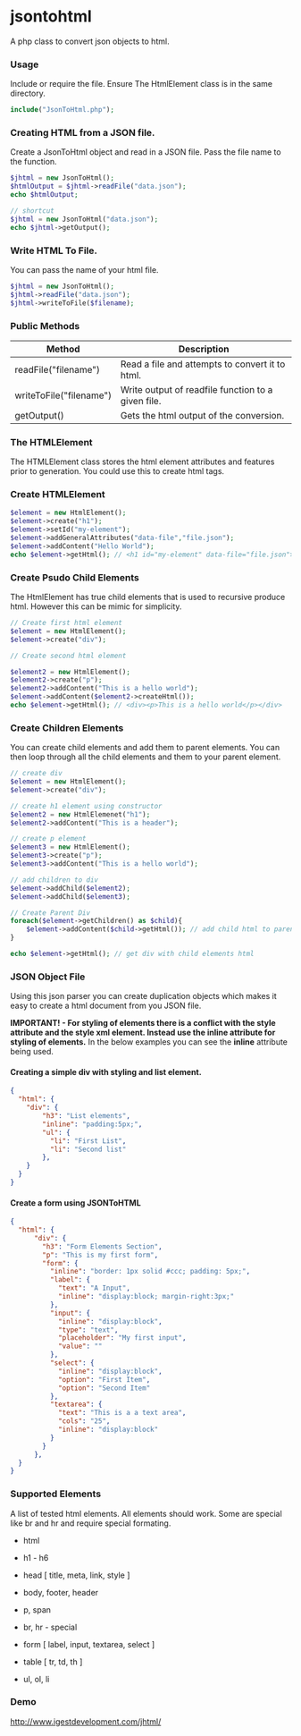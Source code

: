 # jsontohtml
A php class to convert json objects to html.



### Usage

Include or require the file. Ensure The HtmlElement class is in the same directory.

```php
include("JsonToHtml.php");
```



### Creating HTML from a JSON file.

Create a JsonToHtml object and read in a JSON file. Pass the file name to the function.

```php
$jhtml = new JsonToHtml();
$htmlOutput = $jhtml->readFile("data.json");
echo $htmlOutput;

// shortcut 
$jhtml = new JsonToHtml("data.json");
echo $jhtml->getOutput();
```



### Write HTML To File.

You can pass the name of your html file.

```php
$jhtml = new JsonToHtml();
$jhtml->readFile("data.json");
$jhtml->writeToFile($filename);
```



### Public Methods

| Method                  | Description                                        |
| ----------------------- | -------------------------------------------------- |
| readFile("filename")    | Read a file and attempts to convert it to html.    |
| writeToFile("filename") | Write output of readfile function to a given file. |
| getOutput()             | Gets the html output of the conversion.            |



### The HTMLElement

The HTMLElement class  stores the html element attributes and features prior to generation. You could use this to create html tags.



### Create HTMLElement

```php
$element = new HtmlElement();
$element->create("h1");
$element->setId("my-element");
$element->addGeneralAttributes("data-file","file.json");
$element->addContent("Hello World");
echo $element->getHtml(); // <h1 id="my-element" data-file="file.json">Hello World</h1>
```



### Create Psudo Child Elements

The HtmlElement has true child elements that is used to recursive produce html. However this can be mimic for simplicity.

```php
// Create first html element
$element = new HtmlElement();
$element->create("div");

// Create second html element

$element2 = new HtmlElement();
$element2->create("p");
$element2->addContent("This is a hello world");
$element->addContent($element2->createHtml());
echo $element->getHtml(); // <div><p>This is a hello world</p></div> 
```



### Create Children Elements

You can create child elements and add them to parent elements. You can then loop through all the child elements and them to your parent element.

```php
// create div
$element = new HtmlElement();
$element->create("div");

// create h1 element using constructor
$element2 = new HtmlElemenet("h1");
$element2->addContent("This is a header");

// create p element
$element3 = new HtmlElement();
$element3->create("p");
$element3->addContent("This is a hello world");

// add children to div
$element->addChild($element2);
$element->addChild($element3);

// Create Parent Div
foreach($element->getChildren() as $child){
    $element->addContent($child->getHtml()); // add child html to parent
}

echo $element->getHtml(); // get div with child elements html
```



### JSON Object File

Using this json parser you can create duplication objects which makes it easy to create a html document from you JSON file.

**IMPORTANT! - For styling of elements there is a conflict with the style attribute and the style xml element. Instead use the inline attribute for styling of elements.** In the below examples you can see the **inline** attribute being used.

#### Creating a simple div with styling and list element.

```json
{
  "html": {
  	"div": {
        "h3": "List elements",
        "inline": "padding:5px;",
        "ul": {
          "li": "First List",
          "li": "Second list"
        },
   	}     
  }
}
```



#### Create a form using JSONToHTML

```json
{
  "html": {
      "div": {
        "h3": "Form Elements Section",
        "p": "This is my first form",
        "form": {
          "inline": "border: 1px solid #ccc; padding: 5px;",
          "label": {
            "text": "A Input",
            "inline": "display:block; margin-right:3px;"
          },
          "input": {
            "inline": "display:block",
            "type": "text",
            "placeholder": "My first input",
            "value": ""
          },
          "select": {
            "inline": "display:block",
            "option": "First Item",
            "option": "Second Item"
          },
          "textarea": {
            "text": "This is a a text area",
            "cols": "25",
            "inline": "display:block"
          }
        }
      },   
  }
}
```



### Supported Elements

A list of tested html elements. All elements should work. Some are special like br and hr and require special formating.

- html

- h1 - h6 

- head [ title, meta, link, style ]

- body, footer, header

- p, span

- br, hr - special

- form [ label, input, textarea, select ]

- table [ tr, td, th ]

- ul, ol, li 


### Demo

http://www.igestdevelopment.com/jhtml/
